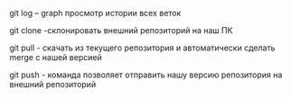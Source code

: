 git log – graph просмотр истории всех веток

git clone -склонировать внешний репозиторий на наш ПК

git pull - скачать из текущего репозитория и автоматически сделать merge с нашей версией

git push - команда позволяет отправить нашу версию репозитория на внешний репозиторий
